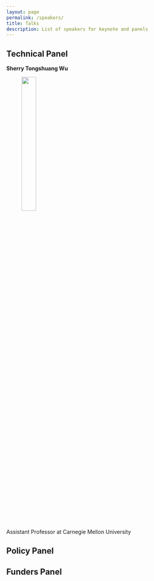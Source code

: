 ```yaml
---
layout: page
permalink: /speakers/
title: Talks
description: List of speakers for keynote and panels
---
```


<!-- ## Keynote
<!-- <div>
  <p><strong>Jason Weston</strong></p>
  <p><img src="http://www.thespermwhale.com/jaseweston/jason.jpg" width="150"></p>
  <p>Research Scientist at Meta AI</b>
</div> -->

## Technical Panel
<!-- <div>
  <p><strong>Long Ouyang</strong></p>
  <p><img src="http://zx.gd/academic/me.jpg" width="150"></p>
  <p>Research Scientist at OpenAI</p>
</div> -->

<p><strong>Sherry Tongshuang Wu</strong></p>
<figure>
  <img src="https://www.cs.cmu.edu/~sherryw/assets/avatar.png" style="width:30%">
</figure>
<p style="clear: right; text-align: left;">Assistant Professor at Carnegie Mellon University</p>

## Policy Panel
<!-- <div>
  <p><strong>Irene Solaiman</strong></p>
  <p><img src="https://www.irenesolaiman.com/img/laughing.jpg" width="150"></p>
  <p>Policy Director at Hugging Face</p>
</div>

<div>
  <p><strong>Russell Wald</strong></p>
  <p><img src="https://law.stanford.edu/wp-content/uploads/2020/10/creating-a-national-research-cloud-400x400.jpg" width="150"></p>
  <p>Director of Policy for Stanford’s Institute for Human-Centered Artificial Intelligence</p>
</div> -->

## Funders Panel
<!-- <div>
  <p><strong>Brittany Smith</strong></p>
  <p><img src="https://media-exp1.licdn.com/dms/image/C4E03AQHQlPY7h-Ub1g/profile-displayphoto-shrink_200_200/0/1539632136759?e=1674691200&v=beta&t=RNRRn520v6rdahhWobgnuLgRm2RXJi3jv1V3wZlVcbA" width="150"></p>
  <p>Manager at Schmidt Futures</p>
</div>

<div>
  <p><strong>Eric Sears</strong></p>
  <p><img src="https://www.macfound.org/media/staff_photos/eric-sears.jpg" width="150"></p>
  <p>Associate Director, Technology in the Public Interest at the MacArthur Foundation</p>
</div> -->
